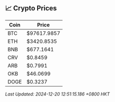 ## 📈 Crypto Prices

| Coin | Price |
| ---- | ----- |
| BTC | $97617.9857 |
| ETH | $3420.8535 |
| BNB | $677.1641 |
| CRV | $0.8459 |
| ARB | $0.7991 |
| OKB | $46.0699 |
| DOGE | $0.3237 |

_Last Updated: 2024-12-20 12:51:15.186 +0800 HKT_